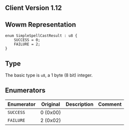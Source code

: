 ## Client Version 1.12

## Wowm Representation
```rust,ignore
enum SimpleSpellCastResult : u8 {
    SUCCESS = 0;    
    FAILURE = 2;    
}

```
## Type
The basic type is `u8`, a 1 byte (8 bit) integer.
## Enumerators
| Enumerator | Original  | Description | Comment |
| --------- | -------- | ----------- | ------- |
| `SUCCESS` | 0 (0x00) |  |  |
| `FAILURE` | 2 (0x02) |  |  |
